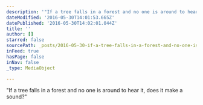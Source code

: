 ```yaml
---
description: '"If a tree falls in a forest and no one is around to hear it, does it make a sound?"'
dateModified: '2016-05-30T14:01:53.665Z'
datePublished: '2016-05-30T14:02:01.044Z'
title: ''
author: []
starred: false
sourcePath: _posts/2016-05-30-if-a-tree-falls-in-a-forest-and-no-one-is-around-to-hear-it.md
inFeed: true
hasPage: false
inNav: false
_type: MediaObject

---
```

<article style=""><p>"If a tree falls in a forest and no one is around to hear it, does it make a sound?"</p></article>